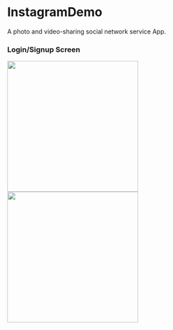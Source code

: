 # InstagramDemo
A photo and video-sharing social network service App.


<h3>Login/Signup Screen</h3>
<img src="https://github.com/YassineDaoudi/InstagramDemo/blob/master/IMG_2715.png" width="300"><img src="https://github.com/YassineDaoudi/InstagramDemo/blob/master/IMG_2716.png" width="300">
